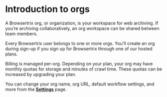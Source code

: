 # Introduction to orgs

A Browsertrix org, or organization, is your workspace for web archiving. If you’re archiving collaboratively, an org workspace can be shared between team members.

Every Browsertrix user belongs to one or more orgs. You'll create an org during sign-up if you sign up for Browsertrix through one of our hosted plans.

Billing is managed per-org. Depending on your plan, your org may have monthly quotas for storage and minutes of crawl time. These quotas can be increased by upgrading your plan.

You can change your org name, org URL, default workflow settings, and more from the [**Settings**](./org-settings.md) page.